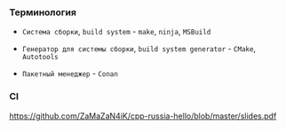 ### Терминология

* `Система сборки`, `build system` - `make`, `ninja`, `MSBuild`

* `Генератор для системы сборки`, `build system generator` - `CMake`, `Autotools`

* `Пакетный менеджер` - `Conan`

### CI

https://github.com/ZaMaZaN4iK/cpp-russia-hello/blob/master/slides.pdf

